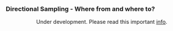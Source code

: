 ### Directional Sampling - Where from and where to?

<p align="center">
Under development. Please read this important <a href="https://www.youtube.com/watch?v=oHg5SJYRHA0/"> info</a>.
</p> 
